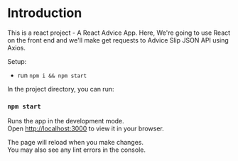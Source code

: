 # Introduction 

This is a react project - A React Advice App. Here, We're going to use React on the front end and we'll make get requests to Advice Slip JSON API using Axios.

Setup:

- run ```npm i && npm start```

In the project directory, you can run:

### `npm start`

Runs the app in the development mode.\
Open [http://localhost:3000](http://localhost:3000) to view it in your browser.

The page will reload when you make changes.\
You may also see any lint errors in the console.
